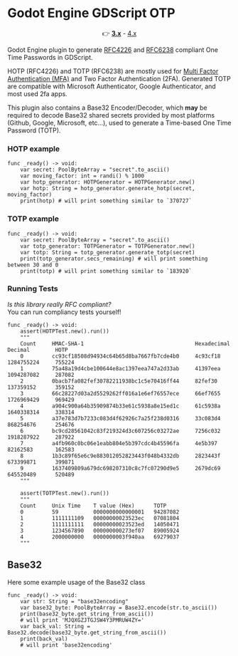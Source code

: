 # Godot Engine GDScript OTP

<p align="center">👉 <b><a href="https://github.com/fenix-hub/godot-engine.otp/tree/3.x">3.x</a></b> - <a href="https://github.com/fenix-hub/godot-engine.otp/tree/4.x">4.x</a></p>

Godot Engine plugin to generate [RFC4226](https://www.rfc-editor.org/rfc/rfc4226) and [RFC6238](https://www.rfc-editor.org/rfc/rfc6238) compliant One Time Passwords in GDScript. 

HOTP (RFC4226) and TOTP (RFC6238) are mostly used for [Multi Factor Authentication (MFA)](https://en.wikipedia.org/wiki/Multi-factor_authentication) and Two Factor Authentication (2FA).
Generated TOTP are compatible with Microsoft Authenticator, Google Authenticator, and most used 2fa apps.

This plugin also contains a Base32 Encoder/Decoder, which **may** be required to decode Base32 shared secrets provided by most platforms (Github, Google, Microsoft, etc...), used to generate a Time-based One Time Password (TOTP).


### HOTP example
```gdscript
func _ready() -> void:
	var secret: PoolByteArray = "secret".to_ascii()
	var moving_factor: int = randi() % 1000
	var hotp_generator: HOTPGenerator = HOTPGenerator.new()
	var hotp: String = hotp_generator.generate_hotp(secret, moving_factor)
	print(hotp) # will print something similar to `370727`
```

### TOTP example
```gdscript
func _ready() -> void:
	var secret: PoolByteArray = "secret".to_ascii()
	var totp_generator: TOTPGenerator = TOTPGenerator.new()
	var totp: String = totp_generator.generate_totp(secret)
	print(totp_generator.secs_remaining) # will print something between 30 and 0
	print(totp)	# will print something similar to `183920`
```

### Running Tests
*Is this library really RFC compliant?*  
You can run compliancy tests yourself!
```gdscript
func _ready() -> void:
	assert(HOTPTest.new().run())
	"""
	Count     HMAC-SHA-1                                   Hexadecimal    Decimal        HOTP
	0         cc93cf18508d94934c64b65d8ba7667fb7cde4b0     4c93cf18       1284755224     755224
	1         75a48a19d4cbe100644e8ac1397eea747a2d33ab     41397eea       1094287082     287082
	2         0bacb7fa082fef30782211938bc1c5e70416ff44     82fef30        137359152      359152
	3         66c28227d03a2d5529262ff016a1e6ef76557ece     66ef7655       1726969429     969429
	4         a904c900a64b35909874b33e61c5938a8e15ed1c     61c5938a       1640338314     338314
	5         a37e783d7b7233c083d4f62926c7a25f238d0316     33c083d4       868254676      254676
	6         bc9cd28561042c83f219324d3c607256c03272ae     7256c032       1918287922     287922
	7         a4fb960c0bc06e1eabb804e5b397cdc4b45596fa     4e5b397        82162583       162583
	8         1b3c89f65e6c9e883012052823443f048b4332db     2823443f       673399871      399871
	9         1637409809a679dc698207310c8c7fc07290d9e5     2679dc69       645520489      520489
	"""

	assert(TOTPTest.new().run())
	"""
	Count     Unix Time    T value (Hex)      TOTP
	0         59           0000000000000001   94287082
	1         1111111109   00000000023523ec   07081804
	2         1111111111   00000000023523ed   14050471
	3         1234567890   000000000273ef07   89005924
	4         2000000000   0000000003f940aa   69279037
	"""
```

## Base32
Here some example usage of the Base32 class
```gdscript
func _ready() -> void:
	var str: String = "base32encoding"
	var base32_byte: PoolByteArray = Base32.encode(str.to_ascii())
	print(base32_byte.get_string_from_ascii()) 
	# will print 'MJQXGZJTGJSW4Y3PMRUW4ZY='
	var back_val: String = Base32.decode(base32_byte.get_string_from_ascii())
	print(back_val)
	# will print 'base32encoding'
```